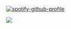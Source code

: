 [![spotify-github-profile](https://spotify-github-profile.kittinanx.com/api/view?uid=wjdes5kajmt1gqhbzctuzbgid&cover_image=true&theme=natemoo-re&show_offline=false&background_color=121212&interchange=true&bar_color=53b14f&bar_color_cover=false)](https://github.com/kittinan/spotify-github-profile)


![](https://64.media.tumblr.com/ebe58247075a2bfd05fb6b95beb8ead0/e3978a7f384a214b-b4/s1280x1920/c69eeaaf091f868a5ca2fe86843020b9e262acfc.pnj)

